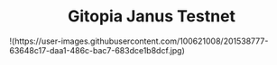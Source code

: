 <h1 align="center">Gitopia Janus Testnet </h1>
!(https://user-images.githubusercontent.com/100621008/201538777-63648c17-daa1-486c-bac7-683dce1b8dcf.jpg)
